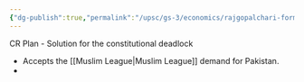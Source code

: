 ```yaml
---
{"dg-publish":true,"permalink":"/upsc/gs-3/economics/rajgopalchari-formula/","dgHomeLink":true,"dgPassFrontmatter":false}
---
```


CR Plan - Solution for the constitutional deadlock 
- Accepts the [[Muslim League|Muslim League]] demand for Pakistan.
- 